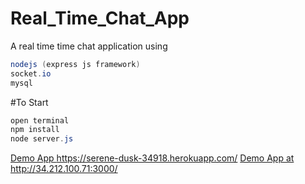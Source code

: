 # Real_Time_Chat_App
A real time time chat application using  


```java
nodejs (express js framework) 
socket.io
mysql 
```
#To Start
```java
open terminal
npm install
node server.js
```


<a href="https://serene-dusk-34918.herokuapp.com/">Demo App https://serene-dusk-34918.herokuapp.com/</a>
<a href="http://34.212.100.71:3000/">Demo App at http://34.212.100.71:3000/</a>

